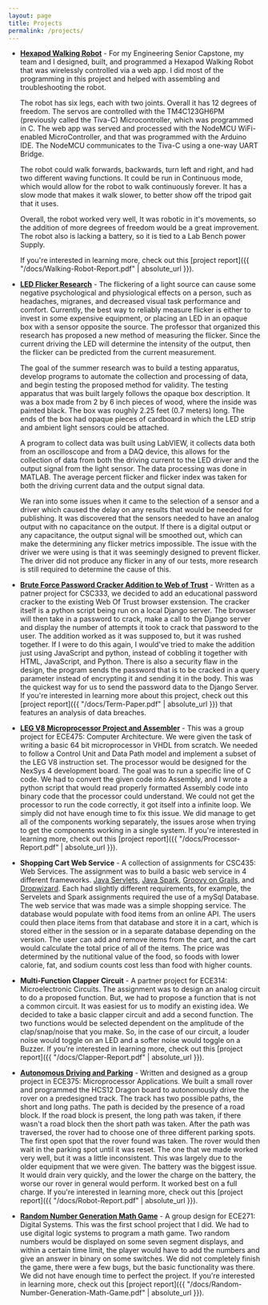 ```yaml
---
layout: page
title: Projects
permalink: /projects/
---
```


* [**Hexapod Walking Robot**](https://github.com/jross7997/Hexapod-Robot-Senior-Capstone)
\- For my Engineering Senior Capstone, my team and I designed, built, and programmed a Hexapod Walking Robot that was wirelessly 
	controlled via a web app. I did most of the programming in this project and helped with assembling and troubleshooting the 
	robot.

	The robot has six legs, each with two joints. Overall it has 12 degrees of freedom. The servos are controlled with the 
	TM4C123GH6PM (previously called the Tiva-C) Microcontroller, which was programmed in C. The web app was served and processed 
	with the NodeMCU WiFi-enabled MicroController, and that was programmed with the Arduino IDE. The NodeMCU communicates to the 
	Tiva-C using a one-way UART Bridge.

	The robot could walk forwards, backwards, turn left and right, and had two different waving functions. It could be run in 
	Continuous mode, which would allow for the robot to walk continuously forever. It has a slow mode that makes it walk slower, to 
	better show off the tripod gait that it uses.

	Overall, the robot worked very well, It was robotic in it's movements, so the addition of more degrees of freedom would be a 
	great improvement. The robot also is lacking a battery, so it is tied to a Lab Bench power Supply.

	If you're interested in learning more, check out this [project report]({{ "/docs/Walking-Robot-Report.pdf" | absolute_url }}).

* [**LED Flicker Research**](https://github.com/jross7997/LED-Flicker-Research)
	\- The flickering of a light source can cause some negative psychological and physiological effects on a person, such as headaches, migranes, and decreased
	visual task performance and comfort. Currently, the best way to reliably measure flicker is either to invest in some expensive equipment, or placing an LED
	in an opaque box with a sensor opposite the source. The professor that organized this research has proposed a new method of measuring the flicker. Since the 
	current driving the LED will determine the intensity of the output, then the flicker can be predicted from the current measurement. 

	The goal of the summer research was to build a testing apparatus, develop programs to automate the collection and processing of data, and begin testing the 
	proposed method for validity. The testing apparatus that was built largely follows the opaque box description. It was a box made from 2 by 6 inch pieces of wood,
	where the inside was painted black. The box was roughly 2.25 feet (0.7 meters) long. The ends of the box had opaque pieces of cardboard in which the LED strip and
	ambient light sensors could be attached.

	A program to collect data was built using LabVIEW, it collects data both from an oscilloscope and from a DAQ device, this allows
	 for the collection of data from both the driving current to the LED driver and the output signal from the light sensor. The data processing was done in MATLAB. 
	 The average percent flicker and flicker index was taken for both the driving current data and the output signal data.

	 We ran into some issues when it came to the selection of a sensor and a driver which caused the delay on any results that would be needed for publishing.
	 It was discovered that the sensors needed to have an analog output with no capacitance on the output. If there is a digital output or any capacitance, the
	 output signal will be smoothed out, which can make the determining any flicker metrics impossible. The issue with the driver we were using is that it was 
	 seemingly designed to prevent flicker. The driver did not produce any flicker in any of our tests, more research is still required to determine the cause of this. 

* [**Brute Force Password Cracker Addition to Web of Trust**](https://github.com/jross7997/CSC333-Brute-Force-Chrome-Extension)
	\- Written as a patner project for CSC333, we decided to add an educational password cracker to the existing Web Of Trust browser exstension.
	The cracker itself is a python script being run on a local Django server. The browser will then take in a password to crack, make a call to the Django
	server and display the number of attempts it took to crack that password to the user. The addition worked as it was supposed to, but it was rushed together. 
	If I were to do this again, I would've tried to make the addition just using JavaScript and python, instead of cobbling it together with HTML, JavaScript, and Python.
	There is also a security flaw in the design, the program sends the password that is to be cracked in a query parameter instead of encrypting it and sending it in the body.
	This was the quickest way for us to send the password data to the Django Server. If you're interested in learning more about this project, check out this [project report]({{ "/docs/Term-Paper.pdf" | absolute_url }}) that features an 
	analysis of data breaches.

* [**LEG V8 Microprocessor Project and Assembler**](https://github.com/jross7997/ECE475-CPU-Project)
	\- This was a group project for ECE475: Computer Architecture. We were given the task of writing a basic 64 bit microprocessor in VHDL from scratch. We needed
	to follow a Control Unit and Data Path model and implement a subset of the LEG V8 instruction set. The processor would be designed for the NexSys 4 development board.
	The goal was to run a specific line of C code. We had to convert the given code into Assembly, and I wrote a python script that would read properly formatted
	Assembly code into binary code that the processor could understand. We could not get the processor to run the code correctly, it got itself into a infinite loop. We simply did not have enough time
	to fix this issue. We did manage to get all of the components working separately, the issues arose when trying to get the components working in a single system. If you're interested in 
	learning more, check out this [project report]({{ "/docs/Processor-Report.pdf" | absolute_url }}).

* **Shopping Cart Web Service**
	\- A collection of assignments for CSC435: Web Services. The assignment was to build a basic web service in 4 different frameworks. [Java Servlets](https://github.com/jross7997/CSC435-Shopping-Cart-Servlets), [Java Spark](https://github.com/jross7997/CSC435-Shopping-Cart-Spark),
	[Groovy on Grails](https://github.com/jross7997/CSC435-Shopping-Cart-Grails), and [Dropwizard](https://github.com/jross7997/CSC435-Shopping-Cart-Dropwizard). Each had slightly different requirements, for example, the Servelets and Spark assignments required the use of a mySql Database.
	The web service that was made was a simple shopping service. The database would populate with food items from an online API. The users could then place items from that
	database and store it in a cart, which is stored either in the session or in a separate database depending on the version. The user can add and remove items from the cart, and the cart
	would calculate the total price of all of the items. The price was determined by the nutitional value of the food, so foods with lower calorie, fat, and sodium counts cost less than food with higher counts.

* **Multi-Function Clapper Circuit**
	\- A partner project for ECE314: Microelectronic Circuits. The assignment was to design an analog circuit to do a proposed function. But, we had to propose a function
	that is not a common circuit. It was easiest for us to modify an existing idea. We decided to take a basic clapper circuit and add a second function. The two functions would
	be selected dependent on the amplitude of the clap/snap/noise that you make. So, in the case of our circuit, a louder noise would toggle on an LED and a softer noise would toggle on a Buzzer. 
	If you're interested in learning more, check out this [project report]({{ "/docs/Clapper-Report.pdf" | absolute_url }}).

* [**Autonomous Driving and Parking**](https://github.com/jross7997/ECE375-Rover-Project)
	\- Written and designed as a group project in ECE375: Microprocessor Applications. We built a small rover and programmed the HCS12 Dragon board to autonomously drive the rover
	on a predesigned track. The track has two possible paths, the short and long paths. The path is decided by the presence of a road block. If the road block is present,
	the long path was taken, if there wasn't a road block then the short path was taken. After the path was traversed, the rover had to choose one of three different
	parking spots. The first open spot that the rover found was taken. The rover would then wait in the parking spot until it was reset. The one that we made worked very well, but it was 
	a little inconsistent. This was largely due to the older equipment that we were given. The battery was the biggest issue. It would drain very quickly, and the lower the charge on the battery, 
	the worse our rover in general would perform. It worked best on a full charge. If you're interested in learning more, check out this [project report]({{ "/docs/Robot-Report.pdf" | absolute_url }}).

* [**Random Number Generation Math Game**](https://github.com/jross7997/ECE271-Random-Number-Game-Project)
	\- A group design for ECE271: Digital Systems. This was the first school project that I did. We had to use digital logic systems to program a math game.
	Two random numbers would be displayed on some seven segment displays, and within a certain time limit, the player would have to add the numbers and give an answer
	in binary on some switches. We did not completely finish the game, there were a few bugs, but the basic functionality was there. We did not have enough time to perfect the project.
	If you're interested in learning more, check out this [project report]({{ "/docs/Random-Number-Generation-Math-Game.pdf" | absolute_url }}).

